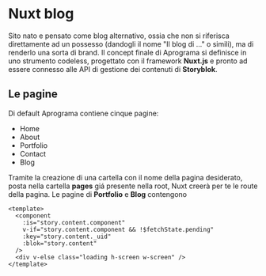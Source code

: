 # Nuxt blog

Sito nato e pensato come blog alternativo, ossia che non si riferisca direttamente ad un possesso (dandogli il nome "Il blog di ..." o simili), ma di renderlo una sorta di brand. Il concept finale di Aprograma si definisce in uno strumento codeless, progettato con il framework **Nuxt.js** e pronto ad essere connesso alle API di gestione dei contenuti di **Storyblok**.

## Le pagine

Di default Aprograma contiene cinque pagine:

* Home
* About
* Portfolio
* Contact
* Blog

Tramite la creazione di una cartella con il nome della pagina desiderato, posta nella cartella **pages** giá presente nella root, Nuxt creerà per te le route della pagina.
Le pagine di **Portfolio** e **Blog** contengono

```vue
<template>
  <component
    :is="story.content.component"
    v-if="story.content.component && !$fetchState.pending"
    :key="story.content._uid"
    :blok="story.content"
  />
  <div v-else class="loading h-screen w-screen" />
</template>
```